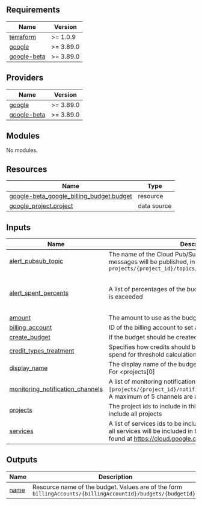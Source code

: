 
## Requirements

| Name | Version |
|------|---------|
| <a name="requirement_terraform"></a> [terraform](#requirement\_terraform) | >= 1.0.9 |
| <a name="requirement_google"></a> [google](#requirement\_google) | >= 3.89.0 |
| <a name="requirement_google-beta"></a> [google-beta](#requirement\_google-beta) | >= 3.89.0 |

## Providers

| Name | Version |
|------|---------|
| <a name="provider_google"></a> [google](#provider\_google) | >= 3.89.0 |
| <a name="provider_google-beta"></a> [google-beta](#provider\_google-beta) | >= 3.89.0 |

## Modules

No modules.

## Resources

| Name | Type |
|------|------|
| [google-beta_google_billing_budget.budget](https://registry.terraform.io/providers/hashicorp/google-beta/latest/docs/resources/google_billing_budget) | resource |
| [google_project.project](https://registry.terraform.io/providers/hashicorp/google/latest/docs/data-sources/project) | data source |

## Inputs

| Name | Description | Type | Default | Required |
|------|-------------|------|---------|:--------:|
| <a name="input_alert_pubsub_topic"></a> [alert\_pubsub\_topic](#input\_alert\_pubsub\_topic) | The name of the Cloud Pub/Sub topic where budget related messages will be published, in the form of `projects/{project_id}/topics/{topic_id}` | `string` | `null` | no |
| <a name="input_alert_spent_percents"></a> [alert\_spent\_percents](#input\_alert\_spent\_percents) | A list of percentages of the budget to alert on when threshold is exceeded | `list(number)` | <pre>[<br>  0.5,<br>  0.7,<br>  1<br>]</pre> | no |
| <a name="input_amount"></a> [amount](#input\_amount) | The amount to use as the budget | `number` | n/a | yes |
| <a name="input_billing_account"></a> [billing\_account](#input\_billing\_account) | ID of the billing account to set a budget on | `string` | n/a | yes |
| <a name="input_create_budget"></a> [create\_budget](#input\_create\_budget) | If the budget should be created | `bool` | `true` | no |
| <a name="input_credit_types_treatment"></a> [credit\_types\_treatment](#input\_credit\_types\_treatment) | Specifies how credits should be treated when determining spend for threshold calculations | `string` | `"INCLUDE_ALL_CREDITS"` | no |
| <a name="input_display_name"></a> [display\_name](#input\_display\_name) | The display name of the budget. If not set defaults to `Budget For <projects[0]|All Projects>` | `string` | `null` | no |
| <a name="input_monitoring_notification_channels"></a> [monitoring\_notification\_channels](#input\_monitoring\_notification\_channels) | A list of monitoring notification channels in the form `[projects/{project_id}/notificationChannels/{channel_id}]`. A maximum of 5 channels are allowed. | `list(string)` | `[]` | no |
| <a name="input_projects"></a> [projects](#input\_projects) | The project ids to include in this budget. If empty budget will include all projects | `list(string)` | n/a | yes |
| <a name="input_services"></a> [services](#input\_services) | A list of services ids to be included in the budget. If omitted, all services will be included in the budget. Service ids can be found at https://cloud.google.com/skus/ | `list(string)` | `null` | no |

## Outputs

| Name | Description |
|------|-------------|
| <a name="output_name"></a> [name](#output\_name) | Resource name of the budget. Values are of the form `billingAccounts/{billingAccountId}/budgets/{budgetId}.` |
